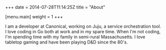 +++
date = 2014-07-28T11:14:25Z
title = "About"

[menu.main]
	weight = 1
+++

I am a developer at Canonical, working on Juju, a service orchestration tool.  I love coding in Go both at work and in my spare time.  When I'm not coding, I'm spending time with my family in semi-rural Massachusetts.  I love tabletop gaming and have been playing D&D since the 80's.